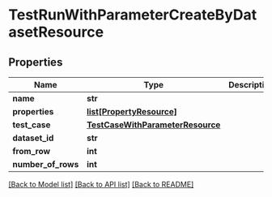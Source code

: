 # TestRunWithParameterCreateByDatasetResource

## Properties
Name | Type | Description | Notes
------------ | ------------- | ------------- | -------------
**name** | **str** |  | [optional] 
**properties** | [**list[PropertyResource]**](PropertyResource.md) |  | [optional] 
**test_case** | [**TestCaseWithParameterResource**](TestCaseWithParameterResource.md) |  | 
**dataset_id** | **str** |  | [optional] 
**from_row** | **int** |  | [optional] 
**number_of_rows** | **int** |  | [optional] 

[[Back to Model list]](../README.md#documentation-for-models) [[Back to API list]](../README.md#documentation-for-api-endpoints) [[Back to README]](../README.md)


